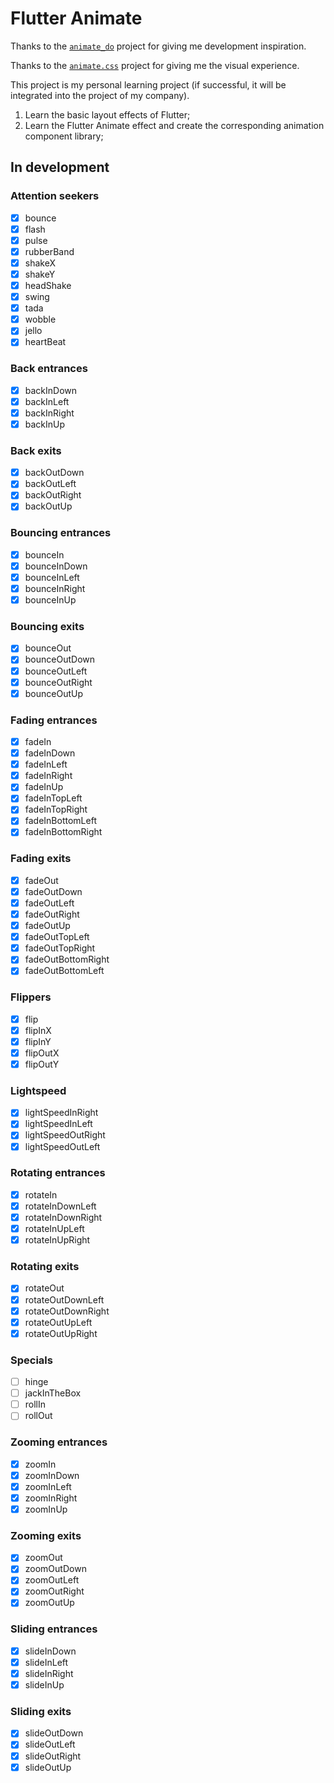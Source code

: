 # Flutter Animate

Thanks to the [`animate_do`](https://github.com/Klerith/animate_do_package) project for giving me development inspiration. 

Thanks to the [`animate.css`](https://github.com/animate-css/animate.css) project for giving me the visual experience.

This project is my personal learning project (if successful, it will be integrated into the project of my company).

1. Learn the basic layout effects of Flutter;
2. Learn the Flutter Animate effect and create the corresponding animation component library;

## In development

### Attention seekers
* [x] bounce
* [x] flash
* [x] pulse
* [x] rubberBand
* [x] shakeX
* [x] shakeY
* [x] headShake
* [x] swing
* [x] tada
* [x] wobble
* [x] jello
* [x] heartBeat

### Back entrances
* [x] backInDown
* [x] backInLeft
* [x] backInRight
* [x] backInUp

### Back exits
* [x] backOutDown
* [x] backOutLeft
* [x] backOutRight
* [x] backOutUp

### Bouncing entrances
* [x] bounceIn
* [x] bounceInDown
* [x] bounceInLeft
* [x] bounceInRight
* [x] bounceInUp

### Bouncing exits
* [x] bounceOut
* [x] bounceOutDown
* [x] bounceOutLeft
* [x] bounceOutRight
* [x] bounceOutUp

### Fading entrances
* [x] fadeIn
* [x] fadeInDown
* [x] fadeInLeft
* [x] fadeInRight
* [x] fadeInUp
* [x] fadeInTopLeft
* [x] fadeInTopRight
* [x] fadeInBottomLeft
* [x] fadeInBottomRight

### Fading exits
* [x] fadeOut
* [x] fadeOutDown
* [x] fadeOutLeft
* [x] fadeOutRight
* [x] fadeOutUp
* [x] fadeOutTopLeft
* [x] fadeOutTopRight
* [x] fadeOutBottomRight
* [x] fadeOutBottomLeft

### Flippers
* [x] flip
* [x] flipInX
* [x] flipInY
* [x] flipOutX
* [x] flipOutY

### Lightspeed
* [x] lightSpeedInRight
* [x] lightSpeedInLeft
* [x] lightSpeedOutRight
* [x] lightSpeedOutLeft

### Rotating entrances
* [x] rotateIn
* [x] rotateInDownLeft
* [x] rotateInDownRight
* [x] rotateInUpLeft
* [x] rotateInUpRight

### Rotating exits
* [x] rotateOut
* [x] rotateOutDownLeft
* [x] rotateOutDownRight
* [x] rotateOutUpLeft
* [x] rotateOutUpRight

### Specials
* [ ] hinge
* [ ] jackInTheBox
* [ ] rollIn
* [ ] rollOut

### Zooming entrances
* [x] zoomIn
* [x] zoomInDown
* [x] zoomInLeft
* [x] zoomInRight
* [x] zoomInUp

### Zooming exits
* [x] zoomOut
* [x] zoomOutDown
* [x] zoomOutLeft
* [x] zoomOutRight
* [x] zoomOutUp

### Sliding entrances
* [x] slideInDown
* [x] slideInLeft
* [x] slideInRight
* [x] slideInUp

### Sliding exits
* [x] slideOutDown
* [x] slideOutLeft
* [x] slideOutRight
* [x] slideOutUp
